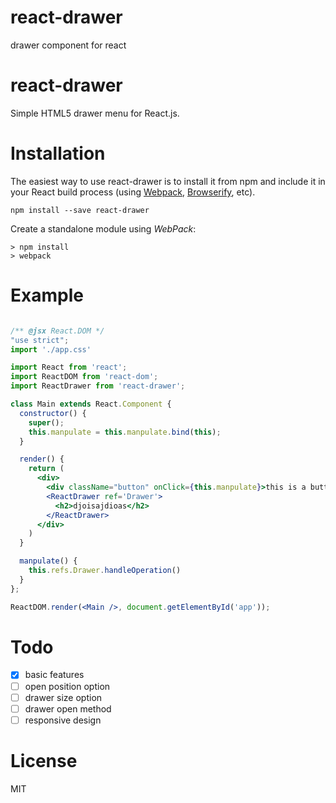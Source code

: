 # react-drawer
drawer component for react

react-drawer
==============

Simple HTML5 drawer menu for React.js.

Installation
============

The easiest way to use react-drawer is to install it from npm and include it in your React build process (using [Webpack](http://webpack.github.io/), [Browserify](http://browserify.org/), etc).

```
npm install --save react-drawer
```

Create a standalone module using *WebPack*:
```
> npm install
> webpack
```

Example
=====

```jsx

/** @jsx React.DOM */
"use strict";
import './app.css'

import React from 'react';
import ReactDOM from 'react-dom';
import ReactDrawer from 'react-drawer';

class Main extends React.Component {
  constructor() {
    super();
    this.manpulate = this.manpulate.bind(this);
  }

  render() {
    return (
      <div>
        <div className="button" onClick={this.manpulate}>this is a button</div>
        <ReactDrawer ref='Drawer'>
          <h2>djoisajdioas</h2>
        </ReactDrawer>
      </div>
    )
  }

  manpulate() {
    this.refs.Drawer.handleOperation()
  }
};

ReactDOM.render(<Main />, document.getElementById('app'));
```

Todo
========
- [x] basic features
- [ ] open position option
- [ ] drawer size option
- [ ] drawer open method
- [ ] responsive design

License
=======

MIT
